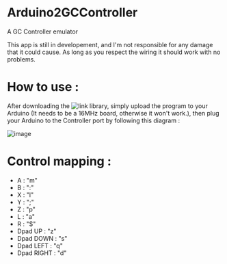 # Arduino2GCController
 A GC Controller emulator

This app is still in developement, and I'm not responsible for any damage that it could cause.
As long as you respect the wiring it should work with no problems.

# How to use :

After downloading the ![link](https://github.com/NicoHood/Nintendo) library, simply upload the program to your Arduino (It needs to be a 16MHz board, otherwise it won't work.), then plug your Arduino to the Controller port by following this diagram :

![image](https://github.com/user-attachments/assets/a20d5952-a396-44a3-9d9d-678e26ae605e)

# Control mapping : 

- A : "m"
- B : ":"
- X : "l"
- Y : ";"
- Z : "p"
- L : "a"
- R : "$"
- Dpad UP : "z"
- Dpad DOWN : "s"
- Dpad LEFT : "q"
- Dpad RIGHT : "d"
